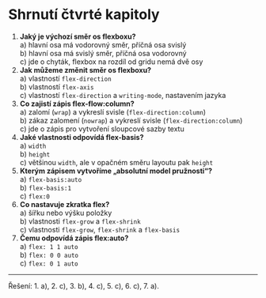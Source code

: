 <div class="colored-box pbb-a" markdown="1">

# Shrnutí čtvrté kapitoly

1. **Jaký je výchozí směr os flexboxu?**  
a) hlavní osa má vodorovný směr, příčná osa svislý  
b) hlavní osa má svislý směr, příčná osa vodorovný  
c) jde o chyták, flexbox na rozdíl od gridu nemá dvě osy
1. **Jak můžeme změnit směr os flexboxu?**  
a) vlastností `flex-direction`  
b) vlastností `flex-axis`  
c) vlastností `flex-direction` a `writing-mode`, nastavením jazyka
1. **Co zajistí zápis flex-flow:column?**  
a) zalomí (`wrap`) a vykreslí svisle (`flex-direction:column`)  
b) zákaz zalomení (`nowrap`) a vykreslí svisle (`flex-direction:column`)  
c) jde o zápis pro vytvoření sloupcové sazby textu
1. **Jaké vlastnosti odpovídá flex-basis?**  
a) `width`  
b) `height`  
c) většinou `width`, ale v opačném směru layoutu pak `height`
1. **Kterým zápisem vytvoříme „absolutní model pružnosti“?**  
a) `flex-basis:auto`  
b) `flex-basis:1`  
c) `flex:0`
1. **Co nastavuje zkratka flex?**  
a) šířku nebo výšku položky  
b) vlastnosti `flex-grow` a `flex-shrink`  
c) vlastnosti `flex-grow`, `flex-shrink` a `flex-basis`
1. **Čemu odpovídá zápis flex:auto?**  
a) `flex: 1 1 auto`  
b) `flex: 0 0 auto`  
c) `flex: 0 1 auto`

---

Řešení: 1. a), 2. c), 3. b), 4. c), 5. c), 6. c), 7. a).

</div>
